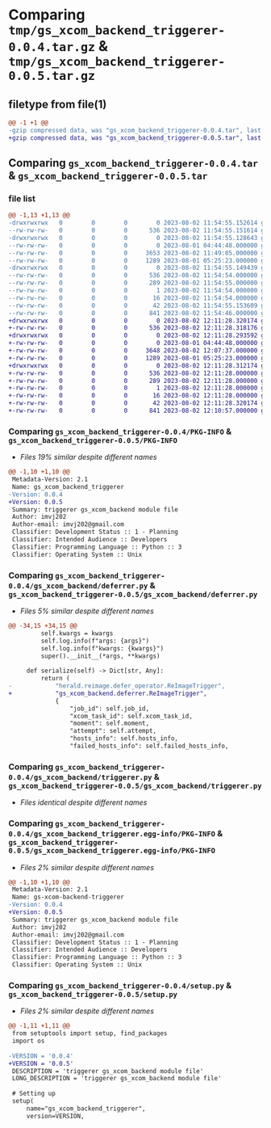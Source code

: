 # Comparing `tmp/gs_xcom_backend_triggerer-0.0.4.tar.gz` & `tmp/gs_xcom_backend_triggerer-0.0.5.tar.gz`

## filetype from file(1)

```diff
@@ -1 +1 @@
-gzip compressed data, was "gs_xcom_backend_triggerer-0.0.4.tar", last modified: Wed Aug  2 11:54:55 2023, max compression
+gzip compressed data, was "gs_xcom_backend_triggerer-0.0.5.tar", last modified: Wed Aug  2 12:11:28 2023, max compression
```

## Comparing `gs_xcom_backend_triggerer-0.0.4.tar` & `gs_xcom_backend_triggerer-0.0.5.tar`

### file list

```diff
@@ -1,13 +1,13 @@
-drwxrwxrwx   0        0        0        0 2023-08-02 11:54:55.152614 gs_xcom_backend_triggerer-0.0.4/
--rw-rw-rw-   0        0        0      536 2023-08-02 11:54:55.151614 gs_xcom_backend_triggerer-0.0.4/PKG-INFO
-drwxrwxrwx   0        0        0        0 2023-08-02 11:54:55.128643 gs_xcom_backend_triggerer-0.0.4/gs_xcom_backend/
--rw-rw-rw-   0        0        0        0 2023-08-01 04:44:48.000000 gs_xcom_backend_triggerer-0.0.4/gs_xcom_backend/__init__.py
--rw-rw-rw-   0        0        0     3653 2023-08-02 11:49:05.000000 gs_xcom_backend_triggerer-0.0.4/gs_xcom_backend/deferrer.py
--rw-rw-rw-   0        0        0     1289 2023-08-01 05:25:23.000000 gs_xcom_backend_triggerer-0.0.4/gs_xcom_backend/triggerer.py
-drwxrwxrwx   0        0        0        0 2023-08-02 11:54:55.149439 gs_xcom_backend_triggerer-0.0.4/gs_xcom_backend_triggerer.egg-info/
--rw-rw-rw-   0        0        0      536 2023-08-02 11:54:54.000000 gs_xcom_backend_triggerer-0.0.4/gs_xcom_backend_triggerer.egg-info/PKG-INFO
--rw-rw-rw-   0        0        0      289 2023-08-02 11:54:55.000000 gs_xcom_backend_triggerer-0.0.4/gs_xcom_backend_triggerer.egg-info/SOURCES.txt
--rw-rw-rw-   0        0        0        1 2023-08-02 11:54:54.000000 gs_xcom_backend_triggerer-0.0.4/gs_xcom_backend_triggerer.egg-info/dependency_links.txt
--rw-rw-rw-   0        0        0       16 2023-08-02 11:54:54.000000 gs_xcom_backend_triggerer-0.0.4/gs_xcom_backend_triggerer.egg-info/top_level.txt
--rw-rw-rw-   0        0        0       42 2023-08-02 11:54:55.153609 gs_xcom_backend_triggerer-0.0.4/setup.cfg
--rw-rw-rw-   0        0        0      841 2023-08-02 11:54:46.000000 gs_xcom_backend_triggerer-0.0.4/setup.py
+drwxrwxrwx   0        0        0        0 2023-08-02 12:11:28.320174 gs_xcom_backend_triggerer-0.0.5/
+-rw-rw-rw-   0        0        0      536 2023-08-02 12:11:28.318176 gs_xcom_backend_triggerer-0.0.5/PKG-INFO
+drwxrwxrwx   0        0        0        0 2023-08-02 12:11:28.293592 gs_xcom_backend_triggerer-0.0.5/gs_xcom_backend/
+-rw-rw-rw-   0        0        0        0 2023-08-01 04:44:48.000000 gs_xcom_backend_triggerer-0.0.5/gs_xcom_backend/__init__.py
+-rw-rw-rw-   0        0        0     3648 2023-08-02 12:07:37.000000 gs_xcom_backend_triggerer-0.0.5/gs_xcom_backend/deferrer.py
+-rw-rw-rw-   0        0        0     1289 2023-08-01 05:25:23.000000 gs_xcom_backend_triggerer-0.0.5/gs_xcom_backend/triggerer.py
+drwxrwxrwx   0        0        0        0 2023-08-02 12:11:28.312174 gs_xcom_backend_triggerer-0.0.5/gs_xcom_backend_triggerer.egg-info/
+-rw-rw-rw-   0        0        0      536 2023-08-02 12:11:28.000000 gs_xcom_backend_triggerer-0.0.5/gs_xcom_backend_triggerer.egg-info/PKG-INFO
+-rw-rw-rw-   0        0        0      289 2023-08-02 12:11:28.000000 gs_xcom_backend_triggerer-0.0.5/gs_xcom_backend_triggerer.egg-info/SOURCES.txt
+-rw-rw-rw-   0        0        0        1 2023-08-02 12:11:28.000000 gs_xcom_backend_triggerer-0.0.5/gs_xcom_backend_triggerer.egg-info/dependency_links.txt
+-rw-rw-rw-   0        0        0       16 2023-08-02 12:11:28.000000 gs_xcom_backend_triggerer-0.0.5/gs_xcom_backend_triggerer.egg-info/top_level.txt
+-rw-rw-rw-   0        0        0       42 2023-08-02 12:11:28.320174 gs_xcom_backend_triggerer-0.0.5/setup.cfg
+-rw-rw-rw-   0        0        0      841 2023-08-02 12:10:57.000000 gs_xcom_backend_triggerer-0.0.5/setup.py
```

### Comparing `gs_xcom_backend_triggerer-0.0.4/PKG-INFO` & `gs_xcom_backend_triggerer-0.0.5/PKG-INFO`

 * *Files 19% similar despite different names*

```diff
@@ -1,10 +1,10 @@
 Metadata-Version: 2.1
 Name: gs_xcom_backend_triggerer
-Version: 0.0.4
+Version: 0.0.5
 Summary: triggerer gs_xcom_backend module file
 Author: imvj202
 Author-email: imvj202@gmail.com
 Classifier: Development Status :: 1 - Planning
 Classifier: Intended Audience :: Developers
 Classifier: Programming Language :: Python :: 3
 Classifier: Operating System :: Unix
```

### Comparing `gs_xcom_backend_triggerer-0.0.4/gs_xcom_backend/deferrer.py` & `gs_xcom_backend_triggerer-0.0.5/gs_xcom_backend/deferrer.py`

 * *Files 5% similar despite different names*

```diff
@@ -34,15 +34,15 @@
         self.kwargs = kwargs
         self.log.info(f"args: {args}")
         self.log.info(f"kwargs: {kwargs}")
         super().__init__(*args, **kwargs)
 
     def serialize(self) -> Dict[str, Any]:
         return (
-            "herald.reimage.defer_operator.ReImageTrigger",
+            "gs_xcom_backend.deferrer.ReImageTrigger",
             {
                 "job_id": self.job_id,
                 "xcom_task_id": self.xcom_task_id,
                 "moment": self.moment,
                 "attempt": self.attempt,
                 "hosts_info": self.hosts_info,
                 "failed_hosts_info": self.failed_hosts_info,
```

### Comparing `gs_xcom_backend_triggerer-0.0.4/gs_xcom_backend/triggerer.py` & `gs_xcom_backend_triggerer-0.0.5/gs_xcom_backend/triggerer.py`

 * *Files identical despite different names*

### Comparing `gs_xcom_backend_triggerer-0.0.4/gs_xcom_backend_triggerer.egg-info/PKG-INFO` & `gs_xcom_backend_triggerer-0.0.5/gs_xcom_backend_triggerer.egg-info/PKG-INFO`

 * *Files 2% similar despite different names*

```diff
@@ -1,10 +1,10 @@
 Metadata-Version: 2.1
 Name: gs-xcom-backend-triggerer
-Version: 0.0.4
+Version: 0.0.5
 Summary: triggerer gs_xcom_backend module file
 Author: imvj202
 Author-email: imvj202@gmail.com
 Classifier: Development Status :: 1 - Planning
 Classifier: Intended Audience :: Developers
 Classifier: Programming Language :: Python :: 3
 Classifier: Operating System :: Unix
```

### Comparing `gs_xcom_backend_triggerer-0.0.4/setup.py` & `gs_xcom_backend_triggerer-0.0.5/setup.py`

 * *Files 2% similar despite different names*

```diff
@@ -1,11 +1,11 @@
 from setuptools import setup, find_packages
 import os
 
-VERSION = '0.0.4'
+VERSION = '0.0.5'
 DESCRIPTION = 'triggerer gs_xcom_backend module file'
 LONG_DESCRIPTION = 'triggerer gs_xcom_backend module file'
 
 # Setting up
 setup(
     name="gs_xcom_backend_triggerer",
     version=VERSION,
```

